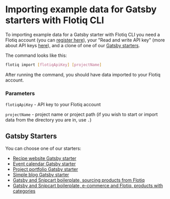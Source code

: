 # Importing example data for Gatsby starters with Flotiq CLI

To importing example data for a Gatsby starter with Flotiq CLI you need a Flotiq account (you can [register here](http://editor.flotiq.com/register.html)), your "Read and write API key" (more about API keys [here](../API/index.md)), and a clone of one of our [Gatsby starters](#gatsby-starters).

The command looks like this:

```bash
flotiq import [flotiqApiKey] [projectName]
```

After running the command, you should have data imported to your Flotiq account.

### Parameters

`flotiqApiKey` - API key to your Flotiq account

`projectName` - project name or project path (if you wish to start or import data from the directory you are in, use `.`)

## Gatsby Starters

You can choose one of our starters:

* [Recipe website Gatsby starter](https://github.com/flotiq/gatsby-starter-recipes)
* [Event calendar Gatsby starter](https://github.com/flotiq/gatsby-starter-event-calendar)
* [Project portfolio Gatsby starter](https://github.com/flotiq/gatsby-starter-projects)
* [Simple blog Gatsby starter](https://github.com/flotiq/gatsby-starter-blog)
* [Gatsby and Snipcart boilerplate, sourcing products from Flotiq](https://github.com/flotiq/gatsby-starter-products)
* [Gatsby and Snipcart boilerplate, e-commerce and Flotiq, products with categories](https://github.com/flotiq/gatsby-starter-products-with-categories)
